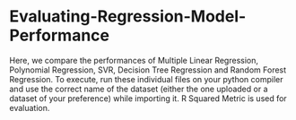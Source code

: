 # Evaluating-Regression-Model-Performance
Here, we compare the performances of Multiple Linear Regression, Polynomial Regression, SVR, Decision Tree Regression and Random Forest Regression.
To execute, run these individual files on your python compiler and use the correct name of the dataset (either the one uploaded or a dataset of your preference) while importing it.
R Squared Metric is used for evaluation.
